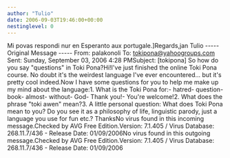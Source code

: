 ```yaml
---
author: "Tulio"
date: 2006-09-03T19:46:00+00:00
nestinglevel: 0
---
```

Mi povas respondi nur en Esperanto aux portugale.\]Regards,jan Tulio -----
 Original Message -----
 From: palakonoli To: [tokipona@yahoogroups.com](mailto://tokipona@yahoogroups.com) Sent: Sunday, September 03, 2006 4:28 PMSubject: \[tokipona\] So how do you say "questions" in Toki Pona?Hi!I've just finished the online Toki Pona course. No doubt it's the weirdest language I've ever encountered... but it's pretty cool indeed.Now I have some questions for you to help me make up my mind about the language:1. What is the Toki Pona for:- hatred- question- book- almost- without- God- Thank you!- You're welcome!2. What does the phrase "toki awen" mean?3. A little personal question: What does Toki Pona mean to you? Do you see it as a philosophy of life, linguistic parody, just a language you use for fun etc.? ThanksNo virus found in this incoming message.Checked by AVG Free Edition.Version: 7.1.405 / Virus Database: 268.11.7/436 - Release Date: 01/09/2006No virus found in this outgoing message.Checked by AVG Free Edition.Version: 7.1.405 / Virus Database: 268.11.7/436 - Release Date: 01/09/2006